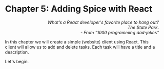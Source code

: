 # Chapter 5: Adding Spice with React

<div style="text-align: right"> <i> What's a React developer's favorite place to hang out? <br> The State Park. <br> - From "1000 programming dad-jokes" </i> </div>

In this chapter we will create a simple (website) client using React. This client will allow us to add and delete tasks. Each task will have a title and a description.

Let's begin.
